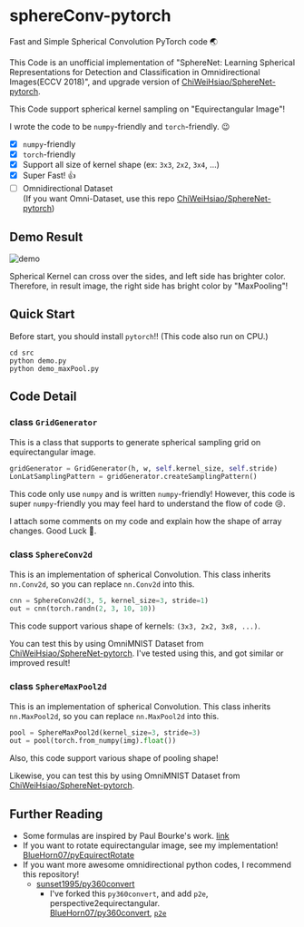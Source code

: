 # sphereConv-pytorch

Fast and Simple Spherical Convolution PyTorch code 🌏

This Code is an unofficial implementation of "SphereNet: Learning Spherical Representations for Detection and Classification in Omnidirectional Images(ECCV 2018)", and upgrade version of [ChiWeiHsiao/SphereNet-pytorch](https://github.com/ChiWeiHsiao/SphereNet-pytorch).

This Code support spherical kernel sampling on "Equirectangular Image"!

I wrote the code to be `numpy`-friendly and `torch`-friendly. 😉

- [x] `numpy`-friendly
- [x] `torch`-friendly
- [x] Support all size of kernel shape (ex: `3x3`, `2x2`, `3x4`, ...)
- [x] Super Fast! 👍
- [ ] Omnidirectional Dataset <br/>(If you want Omni-Dataset, use this repo  [ChiWeiHsiao/SphereNet-pytorch](https://github.com/ChiWeiHsiao/SphereNet-pytorch))

## Demo Result

![demo](https://i.imgur.com/CWews2K.png)

Spherical Kernel can cross over the sides, and left side has brighter color. Therefore, in result image, the right side has bright color by "MaxPooling"!


## Quick Start

Before start, you should install `pytorch`!! (This code also run on CPU.)

```
cd src
python demo.py
python demo_maxPool.py
```

## Code Detail

### class `GridGenerator`

This is a class that supports to generate spherical sampling grid on equirectangular image.

``` python
gridGenerator = GridGenerator(h, w, self.kernel_size, self.stride)
LonLatSamplingPattern = gridGenerator.createSamplingPattern()
```

This code only use `numpy` and is written `numpy`-friendly! However, this code is super `numpy`-friendly you may feel hard to understand the flow of code 😢. 

I attach some comments on my code and explain how the shape of array changes. Good Luck 🤞.


### class `SphereConv2d`

This is an implementation of spherical Convolution. This class inherits `nn.Conv2d`, so you can replace `nn.Conv2d` into this.

``` python
cnn = SphereConv2d(3, 5, kernel_size=3, stride=1)
out = cnn(torch.randn(2, 3, 10, 10))
```

This code support various shape of kernels: `(3x3, 2x2, 3x8, ...)`.

You can test this by using OmniMNIST Dataset from [ChiWeiHsiao/SphereNet-pytorch](https://github.com/ChiWeiHsiao/SphereNet-pytorch). I've tested using this, and got similar or improved result!

### class `SphereMaxPool2d`

This is an implementation of spherical Convolution. This class inherits `nn.MaxPool2d`, so you can replace `nn.MaxPool2d` into this.

``` python
pool = SphereMaxPool2d(kernel_size=3, stride=3)
out = pool(torch.from_numpy(img).float())
```

Also, this code support various shape of pooling shape!

Likewise, you can test this by using OmniMNIST Dataset from [ChiWeiHsiao/SphereNet-pytorch](https://github.com/ChiWeiHsiao/SphereNet-pytorch).

## Further Reading

- Some formulas are inspired by Paul Bourke's work. [link](http://paulbourke.net/dome/dualfish2sphere/)
- If you want to rotate equirectangular image, see my implementation! [BlueHorn07/pyEquirectRotate](https://github.com/BlueHorn07/pyEquirectRotate)  
- If you want more awesome omnidirectional python codes, I recommend this repository!
    - [sunset1995/py360convert](https://github.com/sunset1995/py360convert)
        - I've forked this `py360convert`, and add `p2e`, perspective2equirectangular. <br/>[BlueHorn07/py360convert](https://github.com/BlueHorn07/py360convert), [`p2e`](https://github.com/BlueHorn07/py360convert#p2ep_img-fov_deg-u_deg-v_deg-out_hw-in_rot_deg0)

